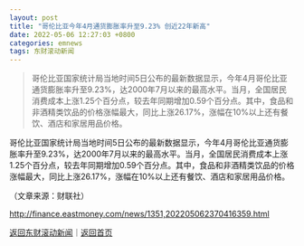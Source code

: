 ```yaml
---
layout: post
title: "哥伦比亚今年4月通货膨胀率升至9.23% 创近22年新高"
date: 2022-05-06 12:27:03 +0800
categories: emnews
tags: 东财滚动新闻
---
```

> 哥伦比亚国家统计局当地时间5日公布的最新数据显示，今年4月哥伦比亚通货膨胀率升至9.23%，达2000年7月以来的最高水平。当月，全国居民消费成本上涨1.25个百分点，较去年同期增加0.59个百分点。其中，食品和非酒精类饮品的价格涨幅最大，同比上涨26.17%，涨幅在10%以上还有餐饮、酒店和家居用品价格。

<p>哥伦比亚国家统计局当地时间5日公布的最新数据显示，今年4月哥伦比亚通货膨胀率升至9.23%，达2000年7月以来的最高水平。当月，全国居民消费成本上涨1.25个百分点，较去年同期增加0.59个百分点。其中，食品和非酒精类饮品的价格涨幅最大，同比上涨26.17%，涨幅在10%以上还有餐饮、酒店和家居用品价格。</p><p class="em_media">（文章来源：财联社）</p>

<http://finance.eastmoney.com/news/1351,202205062370416359.html>

[返回东财滚动新闻](//finews.withounder.com/emnews/)｜[返回首页](//finews.withounder.com/)